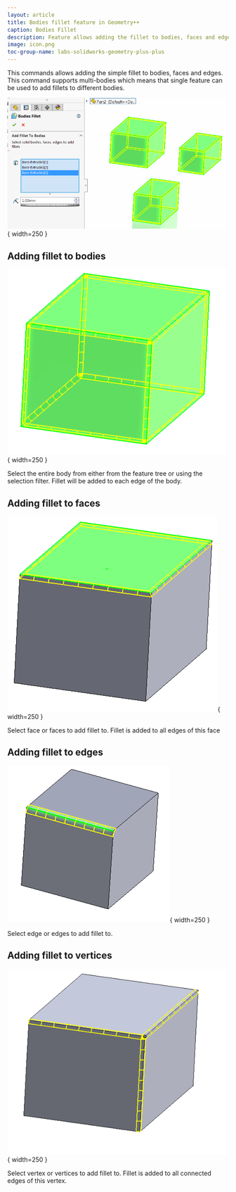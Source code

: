 ```yaml
---
layout: article
title: Bodies fillet feature in Geometry++
caption: Bodies Fillet
description: Feature allows adding the fillet to bodies, faces and edges and supports multi-bodies in SOLIDWORKS model
image: icon.png
toc-group-name: labs-solidworks-geometry-plus-plus
---
```

This commands allows adding the simple fillet to bodies, faces and edges. This command supports multi-bodies which means that single feature can be used to add fillets to different bodies.

![Bodies fillet property manager page](solid-bodies-fillet.png){ width=250 }

## Adding fillet to bodies

![Fillet added to a solid body](full-body-fillet.png){ width=250 }

Select the entire body from either from the feature tree or using the selection filter. Fillet will be added to each edge of the body.

## Adding fillet to faces

![Fillet added to face](face-fillet.png){ width=250 }

Select face or faces to add fillet to. Fillet is added to all edges of this face

## Adding fillet to edges

![Fillet added to edge](edge-fillet.png){ width=250 }

Select edge or edges to add fillet to.

## Adding fillet to vertices

![Fillet added to edges of vertex](vertex-fillet.png){ width=250 }

Select vertex or vertices to add fillet to. Fillet is added to all connected edges of this vertex.
